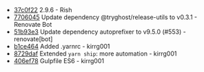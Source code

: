 * [37c0f22](https://github.com/TryGhost/Casper/commit/37c0f22) 2.9.6 - Rish
* [7706045](https://github.com/TryGhost/Casper/commit/7706045) Update dependency @tryghost/release-utils to v0.3.1 - Renovate Bot
* [51b93e3](https://github.com/TryGhost/Casper/commit/51b93e3) Update dependency autoprefixer to v9.5.0 (#553) - renovate[bot]
* [b1ce464](https://github.com/TryGhost/Casper/commit/b1ce464) Added .yarnrc - kirrg001
* [8729daf](https://github.com/TryGhost/Casper/commit/8729daf) Extended `yarn ship`: more automation - kirrg001
* [406ef78](https://github.com/TryGhost/Casper/commit/406ef78) Gulpfile ES6 - kirrg001
